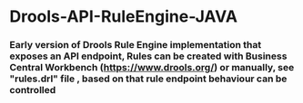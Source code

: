 # Drools-API-RuleEngine-JAVA

### Early version of Drools Rule Engine implementation that exposes an API endpoint, Rules can be created with Business Central Workbench (https://www.drools.org/) or manually, see "rules.drl" file , based on that rule endpoint behaviour can be controlled
